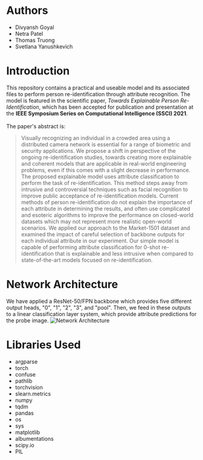 # Authors
* Divyansh Goyal
* Netra Patel
* Thomas Truong
* Svetlana Yanushkevich

# Introduction
This repository contains a practical and useable model and its associated files to perform person re-identification through attribute recognition.
The model is featured in the scientific paper, _Towards Explainable Person Re-Identification_, which has been accepted for publication and presentation at the __IEEE Symposium Series on Computational Intelligence (SSCI) 2021__.
<br><br>The paper's abstract is:
> Visually recognizing an individual in a crowded area using a distributed camera network is essential for a range of biometric and security applications. We propose a shift in perspective of the ongoing re-identification studies, towards creating more explainable and coherent models that are applicable in real-world engineering problems, even if this comes with a slight decrease in performance. The proposed explainable model uses attribute classification to perform the task of re-identification. This method steps away from  intrusive and controversial techniques such as facial recognition to improve public acceptance of re-identification models. Current methods of person re-identification do not explain the importance of each attribute in determining the results, and often use complicated and esoteric algorithms to improve the performance on closed-world datasets which may not represent more realistic open-world scenarios. We applied our approach to the Market-1501 dataset and examined the impact of careful selection of backbone outputs for each individual attribute in our experiment. Our simple model is capable of performing attribute classification for 0-shot re-identification that is explainable and less intrusive when
compared to state-of-the-art models focused on re-identification.

# Network Architecture
We have applied a ResNet-50/FPN backbone which provides five different output heads, "0", "1", "2", "3", and "pool". Then, we feed in these outputs to a linear classification layer system, which provide attribute predictions for the probe image.
![Network Architecture](https://user-images.githubusercontent.com/58268240/138032890-6f8d315d-1d4a-46de-96f5-2fa7bca0c9b7.PNG)

# Libraries Used
* argparse
* torch
* confuse
* pathlib
* torchvision
* slearn.metrics
* numpy
* tqdm
* pandas
* os
* sys
* matplotlib
* albumentations
* scipy.io
* PIL
